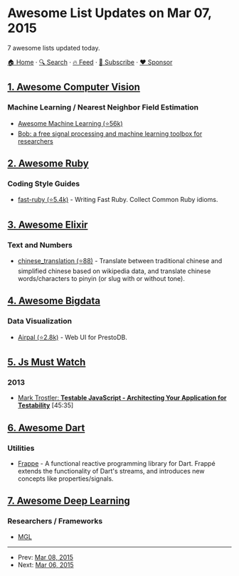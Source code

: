 # Awesome List Updates on Mar 07, 2015

7 awesome lists updated today.

[🏠 Home](/README.md) · [🔍 Search](https://www.trackawesomelist.com/search/) · [🔥 Feed](https://www.trackawesomelist.com/rss.xml) · [📮 Subscribe](https://trackawesomelist.us17.list-manage.com/subscribe?u=d2f0117aa829c83a63ec63c2f&id=36a103854c) · [❤️  Sponsor](https://github.com/sponsors/theowenyoung)



## [1. Awesome Computer Vision](/content/jbhuang0604/awesome-computer-vision/README.md)

### Machine Learning / Nearest Neighbor Field Estimation

*   [Awesome Machine Learning (⭐56k)](https://github.com/josephmisiti/awesome-machine-learning)
*   [Bob: a free signal processing and machine learning toolbox for researchers](http://idiap.github.io/bob/)

## [2. Awesome Ruby](/content/markets/awesome-ruby/README.md)

### Coding Style Guides

*   [fast-ruby (⭐5.4k)](https://github.com/JuanitoFatas/fast-ruby) - Writing Fast Ruby. Collect Common Ruby idioms.

## [3. Awesome Elixir](/content/h4cc/awesome-elixir/README.md)

### Text and Numbers

*   [chinese\_translation (⭐88)](https://github.com/tyrchen/chinese_translation) - Translate between traditional chinese and simplified chinese based on wikipedia data, and translate chinese words/characters to pinyin (or slug with or without tone).

## [4. Awesome Bigdata](/content/newTendermint/awesome-bigdata/README.md)

### Data Visualization

*   [Airpal (⭐2.8k)](https://github.com/airbnb/airpal) - Web UI for PrestoDB.

## [5. Js Must Watch](/content/bolshchikov/js-must-watch/README.md)

### 2013

*   [Mark Trostler: **Testable JavaScript - Architecting Your Application for Testability**](https://www.youtube.com/watch?v=JjqKQ8ezwKQ) \[45:35]

## [6. Awesome Dart](/content/yissachar/awesome-dart/README.md)

### Utilities

*   [Frappe](https://pub.dartlang.org/packages/frappe) - A functional reactive programming library for Dart. Frappé extends the functionality of Dart's streams, and introduces new concepts like properties/signals.

## [7. Awesome Deep Learning](/content/ChristosChristofidis/awesome-deep-learning/README.md)

### Researchers / Frameworks

*   [MGL](http://melisgl.github.io/mgl-pax-world/mgl-manual.html)

---

- Prev: [Mar 08, 2015](/content/2015/03/08/README.md)
- Next: [Mar 06, 2015](/content/2015/03/06/README.md)